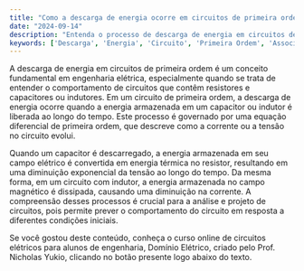 ```yaml
---
title: "Como a descarga de energia ocorre em circuitos de primeira ordem?"
date: "2024-09-14"
description: "Entenda o processo de descarga de energia em circuitos de primeira ordem e sua importância em engenharia elétrica."
keywords: ['Descarga', 'Energia', 'Circuito', 'Primeira Ordem', 'Associação', 'Simulação']
---
```


A descarga de energia em circuitos de primeira ordem é um conceito fundamental em engenharia elétrica, especialmente quando se trata de entender o comportamento de circuitos que contêm resistores e capacitores ou indutores. Em um circuito de primeira ordem, a descarga de energia ocorre quando a energia armazenada em um capacitor ou indutor é liberada ao longo do tempo. Este processo é governado por uma equação diferencial de primeira ordem, que descreve como a corrente ou a tensão no circuito evolui.

Quando um capacitor é descarregado, a energia armazenada em seu campo elétrico é convertida em energia térmica no resistor, resultando em uma diminuição exponencial da tensão ao longo do tempo. Da mesma forma, em um circuito com indutor, a energia armazenada no campo magnético é dissipada, causando uma diminuição na corrente. A compreensão desses processos é crucial para a análise e projeto de circuitos, pois permite prever o comportamento do circuito em resposta a diferentes condições iniciais.

Se você gostou deste conteúdo, conheça o curso online de circuitos elétricos para alunos de engenharia, Domínio Elétrico, criado pelo Prof. Nicholas Yukio, clicando no botão presente logo abaixo do texto.